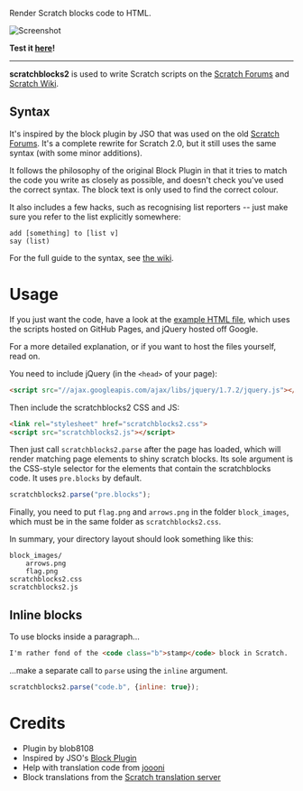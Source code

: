Render Scratch blocks code to HTML.

![Screenshot](http://blob8108.github.io/scratchblocks2/screenshot.png)

**Test it [here](http://blob8108.github.io/scratchblocks2/)!**

---

**scratchblocks2** is used to write Scratch scripts on the [Scratch
Forums](http://scratch.mit.edu/discuss/topic/14772/) and [Scratch
Wiki](http://wiki.scratch.mit.edu/wiki/Block_Plugin).

## Syntax

It's inspired by the block plugin by JSO that was used on
the old [Scratch Forums](http://scratch.mit.edu/discuss/). It's a complete
rewrite for Scratch 2.0, but it still uses the same syntax (with some minor
additions).

It follows the philosophy of the original Block Plugin in that it tries to match
the code you write as closely as possible, and doesn't check you've used the
correct syntax. The block text is only used to find the correct colour.

It also includes a few hacks, such as recognising list reporters -- just make
sure you refer to the list explicitly somewhere:

    add [something] to [list v]
    say (list)

For the full guide to the syntax, see [the
wiki](http://wiki.scratch.mit.edu/wiki/Block_Plugin/Syntax).


# Usage

If you just want the code, have a look at the [example HTML
file](http://github.com/blob8108/scratchblocks2/blob/master/example.html),
which uses the scripts hosted on GitHub Pages, and jQuery hosted off Google.

For a more detailed explanation, or if you want to host the files yourself, read on.

You need to include jQuery (in the `<head>` of your page):

```html
<script src="//ajax.googleapis.com/ajax/libs/jquery/1.7.2/jquery.js"></script>
```

Then include the scratchblocks2 CSS and JS:

```html
<link rel="stylesheet" href="scratchblocks2.css">
<script src="scratchblocks2.js"></script>
```

Then just call `scratchblocks2.parse` after the page has loaded, which will
render matching page elements to shiny scratch blocks. Its sole argument is the
CSS-style selector for the elements that contain the scratchblocks code. It
uses `pre.blocks` by default.

```js
scratchblocks2.parse("pre.blocks");
```

Finally, you need to put `flag.png` and `arrows.png` in the folder
`block_images`, which must be in the same folder as `scratchblocks2.css`.

In summary, your directory layout should look something like this:

    block_images/
        arrows.png
        flag.png
    scratchblocks2.css
    scratchblocks2.js

## Inline blocks

To use blocks inside a paragraph...

```html
I'm rather fond of the <code class="b">stamp</code> block in Scratch.
```

...make a separate call to `parse` using the `inline` argument.

```js
scratchblocks2.parse("code.b", {inline: true});
```


# Credits

* Plugin by blob8108
* Inspired by JSO's [Block Plugin](http://wiki.scratch.mit.edu/wiki/Block_Plugin_\(1.4\))
* Help with translation code from [joooni](http://scratch.mit.edu/users/joooni/)
* Block translations from the [Scratch translation server](http://translate.scratch.mit.edu/)

